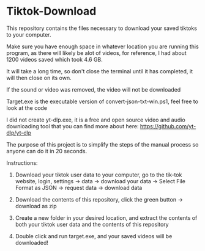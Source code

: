 # Tiktok-Download
This repository contains the files necessary to download your saved tiktoks to your computer.

Make sure you have enough space in whatever location you are running this program, as there will likely be alot of videos,
for reference, I had about 1200 videos saved which took 4.6 GB. 

It will take a long time, so don't close the terminal until it has completed, it will then close on its own.

If the sound or video was removed, the video will not be downloaded

Target.exe is the executable version of convert-json-txt-win.ps1, feel free to look at the code

I did not create yt-dlp.exe, it is a free and open source video and audio downloading tool that you can find more about here: https://github.com/yt-dlp/yt-dlp

The purpose of this project is to simplify the steps of the manual process so anyone can do it in 20 seconds.

Instructions:

1. Download your tiktok user data to your computer, go to the tik-tok website,
   login, settings -> data -> download your data -> Select File Format as JSON -> request data -> download data

2. Download the contents of this repository, click the green button -> download as zip

3. Create a new folder in your desired location, and extract the contents of both your tiktok user data and the contents of this repository

4. Double click and run target.exe, and your saved videos will be downloaded!

